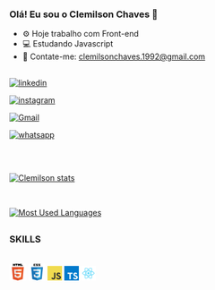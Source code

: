 ### Olá! Eu sou o Clemilson Chaves 👋

- ⚙ Hoje trabalho com Front-end
- 💻 Estudando Javascript
- 📧 Contate-me: clemilsonchaves.1992@gmail.com

##

[![linkedin](https://img.shields.io/badge/LinkedIn-0077B5?style=for-the-badge&logo=linkedin&logoColor=white)](https://linkedin.com/in/clemilsonchaves)
  
[![instagram](https://img.shields.io/badge/Instagram-E4405F?style=for-the-badge&logo=instagram&logoColor=white)](https://instagram.com/clemilsonchaves)
  
[![Gmail](https://img.shields.io/badge/Gmail-D14836?style=for-the-badge&logo=gmail&logoColor=white)](https://clemilsonchaves.1992@gmail.com) 
  
[![whatsapp](https://img.shields.io/badge/whatsapp-25D366?style=for-the-badge&logo=whatsapp&logoColor=white)](https://wa.me/5511952838766)

##

<div style="display: inline_block"><br>
  
[![Clemilson stats](https://github-readme-stats.vercel.app/api?username=clemilsonchaves&show_icons=true&theme=tokyonight)](https://github.com/clemilsonchaves/github-readme-stats)

<br>

[![Most Used Languages](https://github-readme-stats.vercel.app/api/top-langs/?username=clemilsonchaves&show_icons=true&theme=tokyonight)](https://github.com/clemilsonchaves/github-readme-stats)
</div>

##

<h3>SKILLS</h3>
<div style="display: inline_block"><br>
 <code><img height="30" src="https://raw.githubusercontent.com/github/explore/80688e429a7d4ef2fca1e82350fe8e3517d3494d/topics/html/html.png"></code>
 <code><img height="30" src="https://raw.githubusercontent.com/github/explore/80688e429a7d4ef2fca1e82350fe8e3517d3494d/topics/css/css.png"></code>
 <code><img height="26" src="https://raw.githubusercontent.com/github/explore/80688e429a7d4ef2fca1e82350fe8e3517d3494d/topics/javascript/javascript.png"></code>
 <code><img height="26" src="https://raw.githubusercontent.com/github/explore/80688e429a7d4ef2fca1e82350fe8e3517d3494d/topics/typescript/typescript.png"></code>
  <code><img height="26" src="https://raw.githubusercontent.com/github/explore/80688e429a7d4ef2fca1e82350fe8e3517d3494d/topics/react/react.png"></code>
</div> 
 



